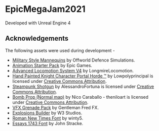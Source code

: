 # EpicMegaJam2021

Developed with Unreal Engine 4


## Acknowledgements

The following assets were used during development - 
 - [Military Style Mannequins](https://www.unrealengine.com/marketplace/en-US/product/c456f4551dc9416cb9370707450f980e) by Offworld Defence Simulations.
 - [Animation Starter Pack](https://www.unrealengine.com/marketplace/en-US/product/animation-starter-pack) by Epic Games.
 - [Advanced Locomotion System V4](https://www.unrealengine.com/marketplace/en-US/product/advanced-locomotion-system-v1/) by LongmireLocomotion.
 - [Hand Painted Knight Character Portal Horde ™](https://skfb.ly/6FVKO) by Lowpolyprincipal is licensed under [Creative Commons Attribution](http://creativecommons.org/licenses/by/4.0/).
 - [Steampunk Shotgun](https://skfb.ly/6XJtz) by AlessandroFortuna is licensed under [Creative Commons Attribution](http://creativecommons.org/licenses/by/4.0/).
 - [Bomb Prop (Normal map)](https://skfb.ly/6WZAC) by Nico Caraballo - theniloart is licensed under [Creative Commons Attribution](http://creativecommons.org/licenses/by/4.0/).
 - [VFX Grenade Pack](https://www.unrealengine.com/marketplace/en-US/product/vfx-grenade-pack) by Gentleman Fred FX.
 - [Explosions Builder](https://www.unrealengine.com/marketplace/en-US/product/explosions-builder?sessionInvalidated=true) by W3 Studios.
 - [Roman New Times Font](https://www.dafont.com/roman-new-times.font?text=Wolf%27s+Escape&l[]=10&l[]=1&back=theme) by winty5.
 - [Essays 1743 Font](https://www.dafont.com/essays1743.font?l[]=10&l[]=1) by John Stracke.
